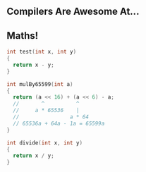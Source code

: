 <div class="white-bg">
<h2>Compilers Are Awesome At...</h2>
<h2 class="fragment">Maths!</h2>
</div>


```cpp
int test(int x, int y)
{
  return x - y;
}
```


```cpp
int mulBy65599(int a)
{
  return (a << 16) + (a << 6) - a;
  //       ^          ^
  //     a * 65536    |
  //                a * 64
  // 65536a + 64a - 1a = 65599a
}
```


```cpp
int divide(int x, int y)
{
  return x / y;
}
```
